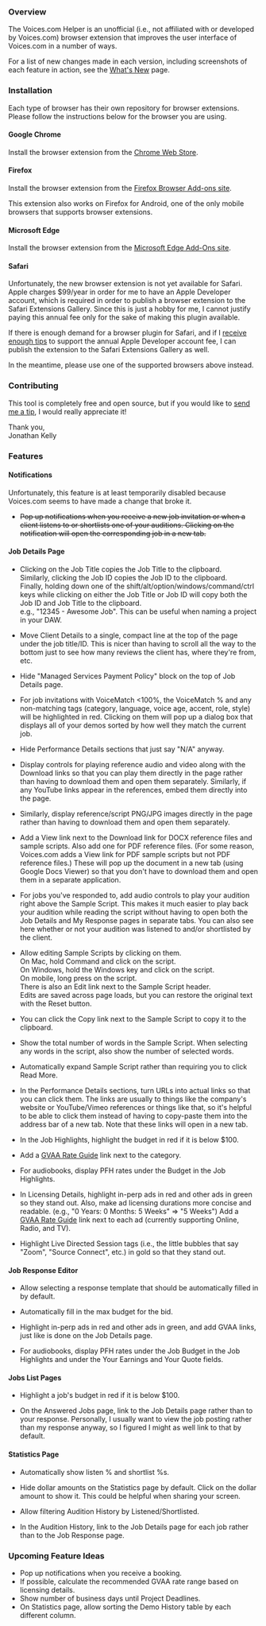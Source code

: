### Overview

The Voices.com Helper is an unofficial (i.e., not affiliated with or developed by Voices.com) browser extension that
improves the user interface of Voices.com in a number of ways.

For a list of new changes made in each version, including screenshots of each feature in action, see the
[What's New](https://github.com/jonathankellyva/vdc-helper/wiki/What's-New) page.

### Installation

Each type of browser has their own repository for browser extensions. Please follow the instructions below
for the browser you are using.

#### Google Chrome

Install the browser extension from the
[Chrome Web Store](https://chromewebstore.google.com/detail/voicescom-helper/ehkgogjjjmhlibpmdnpabpocahhbfgni).

#### Firefox

Install the browser extension from the
[Firefox Browser Add-ons site](https://addons.mozilla.org/en-US/firefox/addon/vdc-helper/).

This extension also works on Firefox for Android, one of the only mobile browsers that supports
browser extensions.

#### Microsoft Edge

Install the browser extension from the
[Microsoft Edge Add-Ons site](https://microsoftedge.microsoft.com/addons/detail/voicescom-helper/bekfnbcgjdeapfmnececgjkbhfdenaco).

#### Safari

Unfortunately, the new browser extension is not yet available for Safari. Apple charges $99/year
in order for me to have an Apple Developer account, which is required in order to publish a
browser extension to the Safari Extensions Gallery. Since this is just a hobby for me, I cannot
justify paying this annual fee only for the sake of making this plugin available.

If there is enough demand for a browser plugin for Safari, and if I
[receive enough tips](https://tiptopjar.com/jskva) to support the annual Apple Developer account
fee, I can publish the extension to the Safari Extensions Gallery as well.

In the meantime, please use one of the supported browsers above instead.

### Contributing

This tool is completely free and open source, but if you would like to
[send me a tip](https://tiptopjar.com/jskva), I would really appreciate it!

Thank you,
<br />Jonathan Kelly

### Features

#### Notifications

Unfortunately, this feature is at least temporarily disabled because Voices.com seems to have made a change that broke it.

* ~~Pop up notifications when you receive a new job invitation or when a client listens to or
  shortlists one of your auditions. Clicking on the notification will open the corresponding
  job in a new tab.~~

#### Job Details Page

* Clicking on the Job Title copies the Job Title to the clipboard.  
  Similarly, clicking the Job ID copies the Job ID to the clipboard.  
  Finally, holding down one of the shift/alt/option/windows/command/ctrl keys while clicking on
  either the Job Title or Job ID will copy both the Job ID and Job Title to the clipboard.  
  e.g., "12345 - Awesome Job". This can be useful when naming a project in your DAW.

* Move Client Details to a single, compact line at the top of the page under the job title/ID.
  This is nicer than having to scroll all the way to the bottom just to see how many reviews the
  client has, where they're from, etc.

* Hide "Managed Services Payment Policy" block on the top of Job Details page.

* For job invitations with VoiceMatch <100%, the VoiceMatch % and any non-matching tags
  (category, language, voice age, accent, role, style) will be highlighted in red. Clicking on them
  will pop up a dialog box that displays all of your demos sorted by how well they match the
  current job.

* Hide Performance Details sections that just say "N/A" anyway.

* Display controls for playing reference audio and video along with the Download links so that you
  can play them directly in the page rather than having to download them and open them separately.
  Similarly, if any YouTube links appear in the references, embed them directly into the page.

* Similarly, display reference/script PNG/JPG images directly in the page rather than having to
  download them and open them separately.

* Add a View link next to the Download link for DOCX reference files and sample scripts. Also add
  one for PDF reference files. (For some reason, Voices.com adds a View link for PDF sample scripts
  but not PDF reference files.) These will pop up the document in a new tab (using Google Docs
  Viewer) so that you don't have to download them and open them in a separate application.

* For jobs you've responded to, add audio controls to play your audition right above the Sample
  Script. This makes it much easier to play back your audition while reading the script without
  having to open both the Job Details and My Response pages in separate tabs. You can also see here
  whether or not your audition was listened to and/or shortlisted by the client.

* Allow editing Sample Scripts by clicking on them.  
  On Mac, hold Command and click on the script.  
  On Windows, hold the Windows key and click on the script.  
  On mobile, long press on the script.  
  There is also an Edit link next to the Sample Script header.  
  Edits are saved across page loads, but you can restore the original text with the Reset button.

* You can click the Copy link next to the Sample Script to copy it to the clipboard.

* Show the total number of words in the Sample Script.
  When selecting any words in the script, also show the number of selected words.

* Automatically expand Sample Script rather than requiring you to click Read More.

* In the Performance Details sections, turn URLs into actual links so that you can click them.
  The links are usually to things like the company's website or YouTube/Vimeo references or
  things like that, so it's helpful to be able to click them instead of having to copy-paste
  them into the address bar of a new tab.  Note that these links will open in a new tab.

* In the Job Highlights, highlight the budget in red if it is below $100.

* Add a [GVAA Rate Guide](https://globalvoiceacademy.com/gvaa-rate-guide-2/) link next to the category.

* For audiobooks, display PFH rates under the Budget in the Job Highlights.

* In Licensing Details, highlight in-perp ads in red and other ads in green so they stand out.
  Also, make ad licensing durations more concise and readable.
  (e.g., "0 Years: 0 Months: 5 Weeks" => "5 Weeks")
  Add a [GVAA Rate Guide](https://globalvoiceacademy.com/gvaa-rate-guide-2/) link next to each ad
  (currently supporting Online, Radio, and TV).

* Highlight Live Directed Session tags (i.e., the little bubbles that say "Zoom", "Source Connect",
  etc.) in gold so that they stand out.

#### Job Response Editor

* Allow selecting a response template that should be automatically filled in by default.

* Automatically fill in the max budget for the bid.

* Highlight in-perp ads in red and other ads in green, and add GVAA links, just like is done on the
  Job Details page.

* For audiobooks, display PFH rates under the Job Budget in the Job Highlights and under the
  Your Earnings and Your Quote fields.

#### Jobs List Pages

* Highlight a job's budget in red if it is below $100.

* On the Answered Jobs page, link to the Job Details page rather than to your response. Personally, I usually want to
  view the job posting rather than my response anyway, so I figured I might as well link to that by default.

#### Statistics Page

* Automatically show listen % and shortlist %s.

* Hide dollar amounts on the Statistics page by default.
  Click on the dollar amount to show it.
  This could be helpful when sharing your screen.

* Allow filtering Audition History by Listened/Shortlisted.

* In the Audition History, link to the Job Details page for each job rather than to the Job Response page.

### Upcoming Feature Ideas

* Pop up notifications when you receive a booking.
* If possible, calculate the recommended GVAA rate range based on licensing details.
* Show number of business days until Project Deadlines.
* On Statistics page, allow sorting the Demo History table by each different column.

